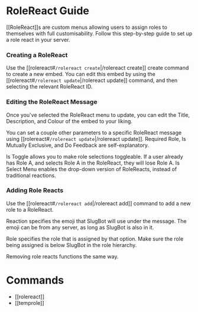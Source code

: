 # RoleReact Guide
[[RoleReact]]s are custom menus allowing users to assign roles to themselves with full customisability. Follow this step-by-step guide to set up a role react in your server.

### Creating a RoleReact
Use the [[rolereact#`/rolereact create`|/rolereact create]] create command to create a new embed. You can edit this embed by using the [[rolereact#`/rolereact update`|/rolereact update]] command, and then selecting the relevant RoleReact ID.

### Editing the RoleReact Message
Once you've selected the RoleReact menu to update, you can edit the Title, Description, and Colour of the embed to your liking. 

You can set a couple other parameters to a specific RoleReact message using [[rolereact#`/rolereact update`|/rolereact update]]. Required Role, Is Mutually Exclusive, and Do Feedback are self-explanatory.

Is Toggle allows you to make role selections toggleable. If a user already has Role A, and selects Role A in the RoleReact, they will lose Role A.
Is Select Menu enables the drop-down version of RoleReacts, instead of traditional reactions.

### Adding Role Reacts
Use the [[rolereact#`/rolereact add`|/rolereact add]] command to add a new role to a RoleReact.

Reaction specifies the emoji that SlugBot will use under the message. The emoji can be from any server, as long as SlugBot is also in it.

Role specifies the role that is assigned by that option. Make sure the role being assigned is below SlugBot in the role hierarchy.

Removing role reacts functions the same way.
# Commands
- [[rolereact]]
- [[temprole]]